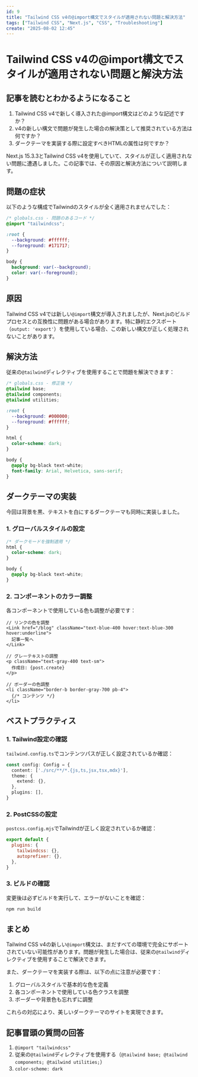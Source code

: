 ```yaml
---
id: 9
title: "Tailwind CSS v4の@import構文でスタイルが適用されない問題と解決方法"
tags: ["Tailwind CSS", "Next.js", "CSS", "Troubleshooting"]
create: "2025-08-02 12:45"
---
```


# Tailwind CSS v4の@import構文でスタイルが適用されない問題と解決方法

## 記事を読むとわかるようになること

1. Tailwind CSS v4で新しく導入された@import構文はどのような記述ですか？
2. v4の新しい構文で問題が発生した場合の解決策として推奨されている方法は何ですか？
3. ダークテーマを実装する際に設定すべきHTMLの属性は何ですか？

Next.js 15.3.3とTailwind CSS v4を使用していて、スタイルが正しく適用されない問題に遭遇しました。この記事では、その原因と解決方法について説明します。

## 問題の症状

以下のような構成でTailwindのスタイルが全く適用されませんでした：

```css
/* globals.css - 問題のあるコード */
@import "tailwindcss";

:root {
  --background: #ffffff;
  --foreground: #171717;
}

body {
  background: var(--background);
  color: var(--foreground);
}
```

## 原因

Tailwind CSS v4では新しい`@import`構文が導入されましたが、Next.jsのビルドプロセスとの互換性に問題がある場合があります。特に静的エクスポート（`output: 'export'`）を使用している場合、この新しい構文が正しく処理されないことがあります。

## 解決方法

従来の`@tailwind`ディレクティブを使用することで問題を解決できます：

```css
/* globals.css - 修正後 */
@tailwind base;
@tailwind components;
@tailwind utilities;

:root {
  --background: #000000;
  --foreground: #ffffff;
}

html {
  color-scheme: dark;
}

body {
  @apply bg-black text-white;
  font-family: Arial, Helvetica, sans-serif;
}
```

## ダークテーマの実装

今回は背景を黒、テキストを白にするダークテーマも同時に実装しました。

### 1. グローバルスタイルの設定

```css
/* ダークモードを強制適用 */
html {
  color-scheme: dark;
}

body {
  @apply bg-black text-white;
}
```

### 2. コンポーネントのカラー調整

各コンポーネントで使用している色も調整が必要です：

```tsx
// リンクの色を調整
<Link href="/blog" className="text-blue-400 hover:text-blue-300 hover:underline">
  記事一覧へ
</Link>

// グレーテキストの調整
<p className="text-gray-400 text-sm">
  作成日: {post.create}
</p>

// ボーダーの色調整
<li className="border-b border-gray-700 pb-4">
  {/* コンテンツ */}
</li>
```

## ベストプラクティス

### 1. Tailwind設定の確認

`tailwind.config.ts`でコンテンツパスが正しく設定されているか確認：

```typescript
const config: Config = {
  content: ['./src/**/*.{js,ts,jsx,tsx,mdx}'],
  theme: {
    extend: {},
  },
  plugins: [],
}
```

### 2. PostCSSの設定

`postcss.config.mjs`でTailwindが正しく設定されているか確認：

```javascript
export default {
  plugins: {
    tailwindcss: {},
    autoprefixer: {},
  },
}
```

### 3. ビルドの確認

変更後は必ずビルドを実行して、エラーがないことを確認：

```bash
npm run build
```

## まとめ

Tailwind CSS v4の新しい`@import`構文は、まだすべての環境で完全にサポートされていない可能性があります。問題が発生した場合は、従来の`@tailwind`ディレクティブを使用することで解決できます。

また、ダークテーマを実装する際は、以下の点に注意が必要です：

1. グローバルスタイルで基本的な色を定義
2. 各コンポーネントで使用している色クラスを調整
3. ボーダーや背景色も忘れずに調整

これらの対応により、美しいダークテーマのサイトを実現できます。

## 記事冒頭の質問の回答

1. `@import "tailwindcss"`
2. 従来の`@tailwind`ディレクティブを使用する（`@tailwind base; @tailwind components; @tailwind utilities;`）
3. `color-scheme: dark`
